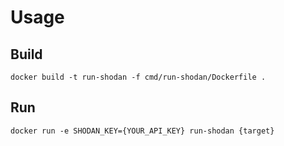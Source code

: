 # Usage
## Build
```shell
docker build -t run-shodan -f cmd/run-shodan/Dockerfile .
```

## Run
```shell
docker run -e SHODAN_KEY={YOUR_API_KEY} run-shodan {target}
```